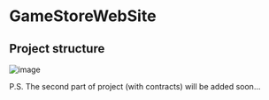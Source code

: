 ﻿# GameStoreWebSite
## Project structure
![image](https://github.com/user-attachments/assets/982540cd-b66b-4833-85b0-3b4f73aa79ef)

P.S. The second part of project (with contracts) will be added soon... 
